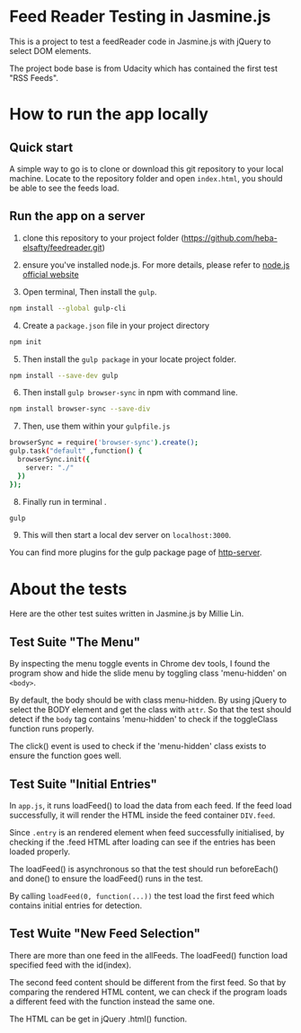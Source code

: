  # Feed Reader Testing in Jasmine.js
This is a project to test a feedReader code in Jasmine.js with jQuery to select DOM elements. 

The project bode base is from Udacity which has contained the first test "RSS Feeds".

# How to run the app locally

## Quick start
A simple way to go is to clone or download this git repository to your local machine. Locate to the repository folder and  open `index.html`, you should be able to see the feeds load. 

## Run the app on a server
1. clone this repository to your project folder (https://github.com/heba-elsafty/feedreader.git)

2. ensure you've installed node.js. For more details, please refer to [node.js official website](https://nodejs.org/en/)

3. Open terminal, Then install the `gulp`.
```sh
npm install --global gulp-cli
```
4. Create a `package.json` file in your project directory
```sh
npm init
```
5. Then install the `gulp package` in your locate project folder.
```sh
npm install --save-dev gulp
```
6. Then install `gulp browser-sync` in npm with command line.
```sh
npm install browser-sync --save-div
```

7. Then, use them within your `gulpfile.js`
```sh
browserSync = require('browser-sync').create();
gulp.task("default" ,function() {
  browserSync.init({
    server: "./"
  })
});
```
8. Finally run in terminal .
```sh
gulp
```
9. This will then start a local dev server on `localhost:3000`.

You can find more plugins for the gulp package page of [http-server](https://gulpjs.com/plugins/).


# About the tests

Here are the other test suites written in Jasmine.js by Millie Lin.

## Test Suite "The Menu"
By inspecting the menu toggle events in Chrome dev tools, I found the program show and hide the slide menu by toggling class 'menu-hidden' on `<body>`. 

By default, the body should be with class menu-hidden. 
By using jQuery to select the BODY element and get the class with `attr`. So that the test should detect if the `body` tag contains 'menu-hidden' to check if the toggleClass function runs properly. 

The click() event is used to check if the 'menu-hidden' class exists to ensure the function goes well.   

## Test Suite "Initial Entries"
In `app.js`, it runs loadFeed() to load the data from each feed. If the feed load successfully, it will render the HTML inside the feed container `DIV.feed`. 

Since `.entry` is an rendered element when feed successfully initialised, by checking if the .feed HTML after loading can see if the entries has been loaded properly. 

The loadFeed() is asynchronous so that the test should run beforeEach() and done() to ensure the loadFeed() runs in the test. 

By calling `loadFeed(0, function(...))` the test load the first feed which contains initial entries for detection. 

## Test Wuite "New Feed Selection"
There are more than one feed in the allFeeds. The loadFeed() function load specified feed with the id(index).

The second feed content should be different from the first feed. So that by comparing the rendered HTML content, we can check if the program loads a different feed with the function instead the same one. 

The HTML can be get in jQuery .html() function. 